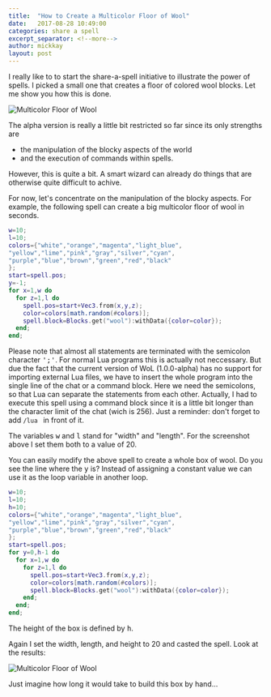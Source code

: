 ```yaml
---
title:  "How to Create a Multicolor Floor of Wool"
date:   2017-08-28 10:49:00
categories: share a spell
excerpt_separator: <!--more-->
author: mickkay
layout: post
---
```

I really like to to start the share-a-spell initiative to illustrate the power of spells.
I picked a small one that creates a floor of colored wool blocks.
Let me show you how this is done.
<!--more-->

![Multicolor Floor of Wool](/images/multicolor-floor-of-wool.jpg)

The alpha version is really a little bit restricted so far since its only strengths are
* the manipulation of the blocky aspects of the world
* and the execution of commands within spells.

However, this is quite a bit.
A smart wizard can already do things that are otherwise quite difficult to achive.

For now, let's concentrate on the manipulation of the blocky aspects.
For example, the following spell can create a big multicolor floor of wool in seconds.

```lua
w=10;
l=10;
colors={"white","orange","magenta","light_blue",
"yellow","lime","pink","gray","silver","cyan",
"purple","blue","brown","green","red","black"
};
start=spell.pos;
y=-1;
for x=1,w do
  for z=1,l do
    spell.pos=start+Vec3.from(x,y,z);
    color=colors[math.random(#colors)];
    spell.block=Blocks.get("wool"):withData({color=color});
  end;
end;
```
Please note that almost all statements are terminated with the semicolon character <tt>';'</tt>.
For normal Lua programs this is actually not neccessary.
But due the fact that the current version of WoL (1.0.0-alpha) has no support for importing
external Lua files, we have to insert the whole program into the single line of the chat or a command block.
Here we need the semicolons, so that Lua can separate the statements from each other.
Actually, I had to execute this spell using a command block since it is a little bit longer than the character limit of the chat (wich is 256).
Just a reminder: don't forget to add ```/lua ``` in front of it.

The variables <tt>w</tt> and <tt>l</tt> stand for "width" and "length".
For the screenshot above I set them both to a value of 20.

You can easily modify the above spell to create a whole box of wool.
Do you see the line where the <tt>y</tt> is?
Instead of assigning a constant value we can use it as the loop variable in another loop.
```lua
w=10;
l=10;
h=10;
colors={"white","orange","magenta","light_blue",
"yellow","lime","pink","gray","silver","cyan",
"purple","blue","brown","green","red","black"
};
start=spell.pos;
for y=0,h-1 do
  for x=1,w do
    for z=1,l do
      spell.pos=start+Vec3.from(x,y,z);
      color=colors[math.random(#colors)];
      spell.block=Blocks.get("wool"):withData({color=color});
    end;
  end;
end;
```
The height of the box is defined by <tt>h</tt>.

Again I set the width, length, and height to 20 and casted the spell. Look at the results:

![Multicolor Floor of Wool](/images/multicolor-box-of-wool.jpg)

Just imagine how long it would take to build this box by hand...
